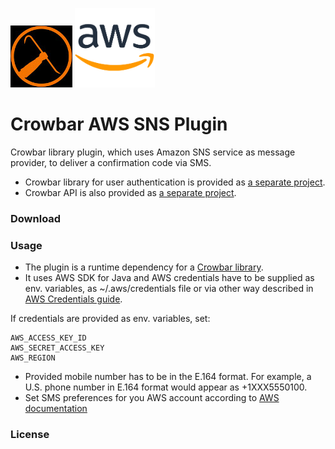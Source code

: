 ![Alt text](crowbar-logo.jpg?raw=true) ![Alt text](aws-logo.png?raw=true)
# Crowbar AWS SNS Plugin
Crowbar library plugin, which uses Amazon SNS service as message provider, to deliver a confirmation code via SMS.  

* Crowbar library for user authentication is provided as [a separate project](https://github.com/tlistas/Crowbar).
* Crowbar API is also provided as [a separate project](https://github.com/tlistas/Crowbar_API).

### Download

### Usage
* The plugin is a runtime dependency for a [Crowbar library](https://github.com/tlistas/Crowbar). 
* It uses AWS SDK for Java and AWS credentials have to be supplied as env. variables, as ~/.aws/credentials file or via other way described in [AWS Credentials guide](https://docs.aws.amazon.com/sdk-for-java/v1/developer-guide/credentials.html).

If credentials are provided as env. variables, set:
```
AWS_ACCESS_KEY_ID
AWS_SECRET_ACCESS_KEY
AWS_REGION
```
* Provided mobile number has to be in the E.164 format.  For example, a U.S. phone number in E.164 format would appear as +1XXX5550100.
* Set SMS preferences for you AWS account according to [AWS documentation](https://docs.aws.amazon.com/sns/latest/dg/SMSMessages.html)
### License

